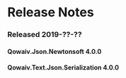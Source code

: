 ﻿# Release Notes

### Released 2019-??-??
#### Qowaiv.Json.Newtonsoft 4.0.0
#### Qowaiv.Text.Json.Serialization 4.0.0

